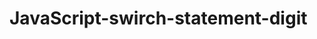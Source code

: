 # JavaScript-swirch-statement-digit
<body>
		<p id="demo"></p>
	<script>
		//digit spelling
		//0-zero, one-1...9-nine, 10 not a valid digit
		//switch, case, break, default
		var digit= prompt("Enter any digit :");
		switch(digit){
			case "0":
			document.write("zero");
			break;
			case "1":
			document.write("One");
			break;
			case "2":
			document.write("Two");
			break;
			case "3":
			document.write("Three");
			break;
			case "4":
			document.write("four");
			break;
			case "5":
			document.write("five");
			break;
			case "6":
			document.write("Six");
			break;
			case "7":
			document.write("Seven");
			break;
			case "8":
			document.write("Eight");
			break;
			case "9":
			document.write("Nine");
			break;
			default:
			document.write("Not a digit");
		}
		
